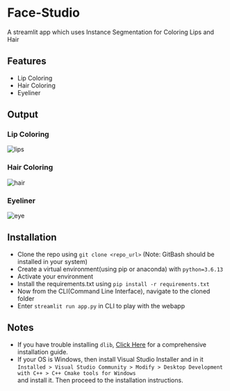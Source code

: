 # Face-Studio
A streamlit app which uses Instance Segmentation for Coloring Lips and Hair

## Features
- Lip Coloring<br>
- Hair Coloring<br>
- Eyeliner<br>

## Output
### Lip Coloring

![lips](https://user-images.githubusercontent.com/52783742/145670516-7f269055-ca21-4815-af74-046551e7b69b.png)

### Hair Coloring

![hair](https://user-images.githubusercontent.com/52783742/145670538-ed6f38a7-c29c-43c1-8dfe-098bdcdcc78d.png)

### Eyeliner

![eye](https://user-images.githubusercontent.com/52783742/145670735-aa07435f-a641-4de9-8718-6fa84477a928.png)


## Installation
- Clone the repo using ```git clone <repo_url>``` (Note: GitBash should be installed in your system)
- Create a virtual environment(using pip or anaconda) with ```python=3.6.13```
- Activate your environment
- Install the requirements.txt using ```pip install -r requirements.txt```
- Now from the CLI(Command Line Interface), navigate to the cloned folder
- Enter ```streamlit run app.py``` in CLI to play with the webapp


## Notes
- If you have trouble installing ```dlib```, <a href="https://www.pyimagesearch.com/2018/01/22/install-dlib-easy-complete-guide/"> Click Here</a> for a comprehensive installation guide.
- If your OS is Windows, then install Visual Studio Installer and in it <br>```Installed > Visual Studio Community > Modify > Desktop Development with C++ > C++ Cmake tools for Windows```<br> and install it. Then proceed to the installation instructions.
